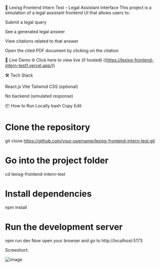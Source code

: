 
📄 Lexisg Frontend Intern Test – Legal Assistant Interface
  This project is a simulation of a legal assistant frontend UI that allows users to:
  
  Submit a legal query
  
  See a generated legal answer
  
  View citations related to that answer
  
  Open the cited PDF document by clicking on the citation

🚀 Live Demo
  🌐 Click here to view live (if hosted)
  ((https://lexisg-frontend-intern-test1.vercel.app/))

🛠️ Tech Stack

  React.js
  Vite
  Tailwind CSS (optional)
  
  No backend (simulated response)

📦 How to Run Locally
  bash
  Copy
  Edit
  # Clone the repository
  git clone https://github.com/your-username/lexisg-frontend-intern-test.git
  
  # Go into the project folder
  cd lexisg-frontend-intern-test
  
  # Install dependencies
  npm install
  
  # Run the development server
  npm run dev
  Now open your browser and go to http://localhost:5173


  Screeshort:

  ![image](https://github.com/user-attachments/assets/05a42345-d1e7-4300-a097-4394a5594866)

  


